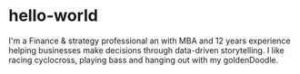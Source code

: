 # hello-world
I'm a Finance & strategy professional an with MBA and 12 years experience helping businesses make decisions through data-driven storytelling. I like racing cyclocross, playing bass and hanging out with my goldenDoodle.
